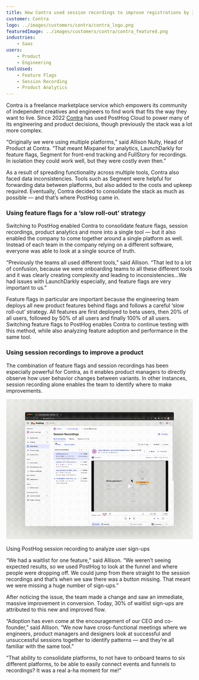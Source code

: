 ```yaml
---
title: How Contra used session recordings to improve registrations by 30%
customer: Contra
logo: ../images/customers/contra/contra_logo.png
featuredImage: ../images/customers/contra/contra_featured.png
industries:
    - Saas
users:
    - Product
    - Engineering
toolsUsed:
    - Feature Flags
    - Session Recording
    - Product Analytics
---
```


Contra is a freelance marketplace service which empowers its community of independent creatives and engineers to find work that fits the way they want to live. Since 2022 [Contra](http://www.contra.com) has used PostHog Cloud to power many of its engineering and product decisions, though previously the stack was a lot more complex.

“Originally we were using multiple platforms,” said Allison Nulty, Head of Product at Contra. “That meant Mixpanel for analytics, LaunchDarkly for feature flags, Segment for front-end tracking and FullStory for recordings. In isolation they could work well, but they were costly even then.”

As a result of spreading functionality across multiple tools, Contra also faced data inconsistencies. Tools such as Segment were helpful for forwarding data between platforms, but also added to the costs and upkeep required. Eventually, Contra decided to consolidate the stack as much as possible — and that’s where PostHog came in. 

### Using feature flags for a ‘slow roll-out’ strategy

Switching to PostHog enabled Contra to consolidate feature flags, session recordings, product analytics and more into a single tool — but it also enabled the company to come together around a single platform as well. Instead of each team in the company relying on a different software, everyone was able to look at a single source of truth.

<BorderWrapper>
    <Quote
        imageSource="/images/customers/allison.jpg"
        size="md"
        name="Allison Nulty"
        title="Head of Product, Contra "
        quote={`“A real positive has been the ability to talk to the PostHog engineers, to share feedback with them and have it received well. I think how rewarding that open line of communication is when I engage with our users too.”`}
    />
</BorderWrapper>

“Previously the teams all used different tools,” said Allison. “That led to a lot of confusion, because we were onboarding teams to all these different tools and it was clearly creating complexity and leading to inconsistencies…We had issues with LaunchDarkly especially, and feature flags are very important to us.”

Feature flags in particular are important because the engineering team deploys all new product features behind flags and follows a careful ‘slow roll-out’ strategy. All features are first deployed to beta users, then 20% of all users, followed by 50% of all users and finally 100% of all users. Switching feature flags to PostHog enables Contra to continue testing with this method, while also analyzing feature adoption and performance in the same tool. 

### Using session recordings to improve a product

The combination of feature flags and session recordings has been especially powerful for Contra, as it enables product managers to directly observe how user behavior changes between variants. In other instances, session recording alone enables the team to identify where to make improvements. 

![Contra screenshot](../images/customers/contra/contra_session.gif)
<Caption>Using PostHog session recording to analyze user sign-ups</Caption>

“We had a waitlist for one feature,” said Allison. “We weren’t seeing expected results, so we used PostHog to look at the funnel and where people were dropping off. We could jump from there straight to the session recordings and that’s when we saw there was a button missing. That meant we were missing a huge number of sign-ups.”

After noticing the issue, the team made a change and saw an immediate, massive improvement in conversion. Today, 30% of waitlist sign-ups are attributed to this new and improved flow. 

“Adoption has even come at the encouragement of our CEO and co-founder,” said Allison. “We now have cross-functional meetings where we engineers, product managers and designers look at successful and unsuccessful sessions together to identify patterns — and they’re all familiar with the same tool.”

“That ability to consolidate platforms, to not have to onboard teams to six different platforms, to be able to easily connect events and funnels to recordings? It was a real a-ha moment for me!”